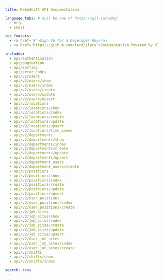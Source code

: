 ```yaml
---
title: MakeShift API Documentation

language_tabs: # must be one of https://git.io/vQNgJ
  - http
  - shell

toc_footers:
  - <a href='#'>Sign Up for a Developer Key</a>
  - <a href='https://github.com/lord/slate'>Documentation Powered by Slate</a>

includes:
  - api/authentication
  - api/pagination
  - api/sorting
  - api/error_codes
  - api/v2/users
  - api/v2/users/show
  - api/v2/users/index
  - api/v2/users/create
  - api/v2/users/update
  - api/v2/users/upsert
  - api/v2/locations
  - api/v2/locations/show
  - api/v2/locations/index
  - api/v2/locations/create
  - api/v2/locations/update
  - api/v2/locations/upsert
  - api/v2/locations/time_zones
  - api/v2/departments
  - api/v2/departments/show
  - api/v2/departments/index
  - api/v2/departments/create
  - api/v2/departments/update
  - api/v2/departments/upsert
  - api/v2/department_users
  - api/v2/department_users/create
  - api/v2/positions
  - api/v2/positions/show
  - api/v2/positions/index
  - api/v2/positions/create
  - api/v2/positions/update
  - api/v2/positions/upsert
  - api/v2/user_positions
  - api/v2/user_positions/index
  - api/v2/user_positions/create
  - api/v2/job_sites
  - api/v2/job_sites/show
  - api/v2/job_sites/index
  - api/v2/job_sites/create
  - api/v2/job_sites/update
  - api/v2/job_sites/upsert
  - api/v2/user_job_sites
  - api/v2/user_job_sites/index
  - api/v2/user_job_sites/create
  - api/v2/shifts
  - api/v2/shifts/show
  - api/v2/shifts/index

search: true
---
```


